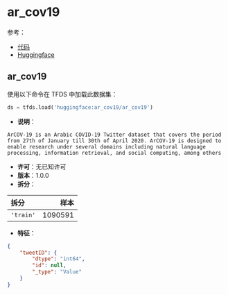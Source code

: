 # ar_cov19

参考：

- [代码](https://github.com/huggingface/datasets/blob/master/datasets/ar_cov19)
- [Huggingface](https://huggingface.co/datasets/ar_cov19)

## ar_cov19

使用以下命令在 TFDS 中加载此数据集：

```python
ds = tfds.load('huggingface:ar_cov19/ar_cov19')
```

- **说明**：

```
ArCOV-19 is an Arabic COVID-19 Twitter dataset that covers the period from 27th of January till 30th of April 2020. ArCOV-19 is designed to enable research under several domains including natural language processing, information retrieval, and social computing, among others
```

- **许可**：无已知许可
- **版本**：1.0.0
- **拆分**：

拆分 | 样本
:-- | --:
`'train'` | 1090591

- **特征**：

```json
{
    "tweetID": {
        "dtype": "int64",
        "id": null,
        "_type": "Value"
    }
}
```
